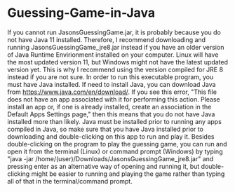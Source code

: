 # Guessing-Game-in-Java

If you cannot run JasonsGuessingGame.jar, it is probably because you do not have Java 11 installed. Therefore, I recommend downloading and running JasonsGuessingGame_jre8.jar instead if you have an older version of Java Runtime Envirionment installed on your computer. Linux will have the most updated version 11, but Windows might not have the latest updated version yet. This is why I recommend using the version compiled for JRE 8 instead if you are not sure. In order to run this executable program, you must have Java installed. If need to install Java, you can download Java from https://www.java.com/en/download/. If you see this error, "This file does not have an app associated with it for performing this action. Please install an app or, if one is already installed, create an association in the Default Apps Settings page," then this means that you do not have Java installed more than likely. Java must be installed prior to running any apps compiled in Java, so make sure that you have Java installed prior to downloading and double-clicking on this app to run and play it.
Besides double-clicking on the program to play the guessing game, you can run and open it from the terminal (Linux) or command prompt (Windows) by typing "java -jar /home/(user)/Downloads/JasonsGuessingGame_jre8.jar" and pressing enter as an alternative way of opening and running it, but double-clicking might be easier to running and playing the game rather than typing all of that in the terminal/command prompt.
